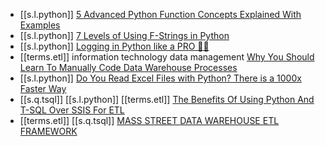 

- [[s.l.python]] [5 Advanced Python Function Concepts Explained With Examples][1]
- [[s.l.python]] [7 Levels of Using F-Strings in Python][2]
- [[s.l.python]] [Logging in Python like a PRO 🐍🌴][3]
- [[terms.etl]] information technology data management [Why You Should Learn To Manually Code Data Warehouse Processes][4]
- [[s.l.python]] [Do You Read Excel Files with Python? There is a 1000x Faster Way][5]
- [[s.q.tsql]] [[s.l.python]] [[terms.etl]] [The Benefits Of Using Python And T-SQL Over SSIS For ETL][6]
- [[terms.etl]] [[s.q.tsql]] [MASS STREET DATA WAREHOUSE ETL FRAMEWORK][7]

[1]: https://betterprogramming.pub/5-advanced-python-function-concepts-explained-with-examples-dcf10389ac9a
[2]: https://python.plainenglish.io/7-levels-of-using-f-strings-in-python-99b11707d14b
[3]: https://blog.guilatrova.dev/how-to-log-in-python-like-a-pro/
[4]: https://datadrivenperspectives.com/why-you-should-learn-to-manually-code-data-warehouse-processes-b2ebf2eb6b4e
[5]: https://www.kdnuggets.com/2021/09/excel-files-python-1000x-faster-way.html
[6]: https://datadrivenperspectives.com/the-benefits-of-using-python-and-t-sql-over-ssis-for-etl-ca50c6e11819
[7]: https://etl-framework.massstreetuniversity.com/data-warehouse-etl-framework/
